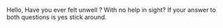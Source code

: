 Hello, Have you ever  felt unwell ? With no help in sight?
If your answer to both questions is yes stick around.